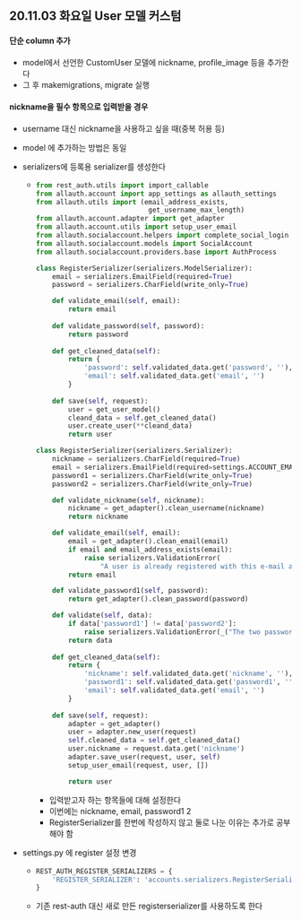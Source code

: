## 20.11.03 화요일 User 모델 커스텀

#### 단순 column 추가

- model에서 선언한 CustomUser 모델에 nickname, profile_image 등을 추가한다
- 그 후 makemigrations, migrate 실행



#### nickname을 필수 항목으로 입력받을 경우

- username 대신 nickname을 사용하고 싶을 때(중복 허용 등)

- model 에 추가하는 방법은 동일

- serializers에 등록용 serializer를 생성한다

  - ```python
    from rest_auth.utils import import_callable
    from allauth.account import app_settings as allauth_settings
    from allauth.utils import (email_address_exists,
                                get_username_max_length)
    from allauth.account.adapter import get_adapter
    from allauth.account.utils import setup_user_email
    from allauth.socialaccount.helpers import complete_social_login
    from allauth.socialaccount.models import SocialAccount
    from allauth.socialaccount.providers.base import AuthProcess
    
    class RegisterSerializer(serializers.ModelSerializer):
        email = serializers.EmailField(required=True)
        password = serializers.CharField(write_only=True)
    
        def validate_email(self, email):
            return email
        
        def validate_password(self, password):
            return password
        
        def get_cleaned_data(self):
            return {
                'password': self.validated_data.get('password', ''),
                'email': self.validated_data.get('email', '')
            }
        
        def save(self, request):
            user = get_user_model()
            cleand_data = self.get_cleaned_data()
            user.create_user(**cleand_data)
            return user
    
    class RegisterSerializer(serializers.Serializer):
        nickname = serializers.CharField(required=True)
        email = serializers.EmailField(required=settings.ACCOUNT_EMAIL_REQUIRED)
        password1 = serializers.CharField(write_only=True)
        password2 = serializers.CharField(write_only=True)
    
        def validate_nickname(self, nickname):
            nickname = get_adapter().clean_username(nickname)
            return nickname
    
        def validate_email(self, email):
            email = get_adapter().clean_email(email)
            if email and email_address_exists(email):
                raise serializers.ValidationError(
                    "A user is already registered with this e-mail address.")
            return email
    
        def validate_password1(self, password):
            return get_adapter().clean_password(password)
    
        def validate(self, data):
            if data['password1'] != data['password2']:
                raise serializers.ValidationError(_("The two password fields didn't match."))
            return data
        
        def get_cleaned_data(self):
            return {
                'nickname': self.validated_data.get('nickname', ''),
                'password1': self.validated_data.get('password1', ''),
                'email': self.validated_data.get('email', '')
            }
        
        def save(self, request):
            adapter = get_adapter()
            user = adapter.new_user(request)
            self.cleaned_data = self.get_cleaned_data()
            user.nickname = request.data.get('nickname')
            adapter.save_user(request, user, self)
            setup_user_email(request, user, [])
    
            return user
    ```

    - 입력받고자 하는 항목들에 대해 설정한다
    - 이번에는 nickname, email, password1 2
    - RegisterSerializer를 한번에 작성하지 않고 둘로 나눈 이유는 추가로 공부해야 함

- settings.py 에 register 설정 변경

  - ```python
    REST_AUTH_REGISTER_SERIALIZERS = {
        'REGISTER_SERIALIZER': 'accounts.serializers.RegisterSerializer'
    }
    ```

  - 기존 rest-auth 대신 새로 만든 registerserializer를 사용하도록 한다